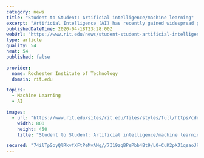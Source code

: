 ```yaml
---
category: news
title: "Student to Student: Artificial intelligence/machine learning"
excerpt: "Artificial Intelligence (AI) has recently gained widespread popularity ... Currently, the most popular models used for machine learning are deep neural networks, which are loosely inspired by how human brains process data. For example, given an image of a cat, a neural network passes the image through several layers of “neurons” before ..."
publishedDateTime: 2020-04-18T23:28:00Z
webUrl: "https://www.rit.edu/news/student-student-artificial-intelligencemachine-learning"
type: article
quality: 54
heat: 54
published: false

provider:
  name: Rochester Institute of Technology
  domain: rit.edu

topics:
  - Machine Learning
  - AI

images:
  - url: "https://www.rit.edu/sites/rit.edu/files/styles/full/https/cdn.rit.edu/images/news/2020-04/Tyler-Hayes.jpg?itok=G4WAYXeK"
    width: 800
    height: 450
    title: "Student to Student: Artificial intelligence/machine learning"

secured: "74ilTpSoyQlRkvfXFtPeMvAMg//7I19zqBPePbb4Bt9/L0+CuK2pXJ1qsaoJRNrH0mQskQAe1RVcKr2TVonxEm9lgOONPXr2fca7TBAPGZ6cigN3eN5a0VyDvdg+wE52S+nJzj2fNNRlR/oq8tt5JgGYRq6k/nsb3H65/ivs8FUT9PX47HrNmm37aYl0JPDAA4YTeZlE+nL+nNaZZp2VHxvswg4lUzZq1zO2FE4Vm3hdjmbpMj1kaDCi2n2prIgLnR3qiTRfmyZax3ge+76VO2jz/KuErenXeUgKeWXtSFoyEhok38jSrGQxmNrIQ26u;y/8PnTX0DLVZcwFxSyireQ=="
---
```



